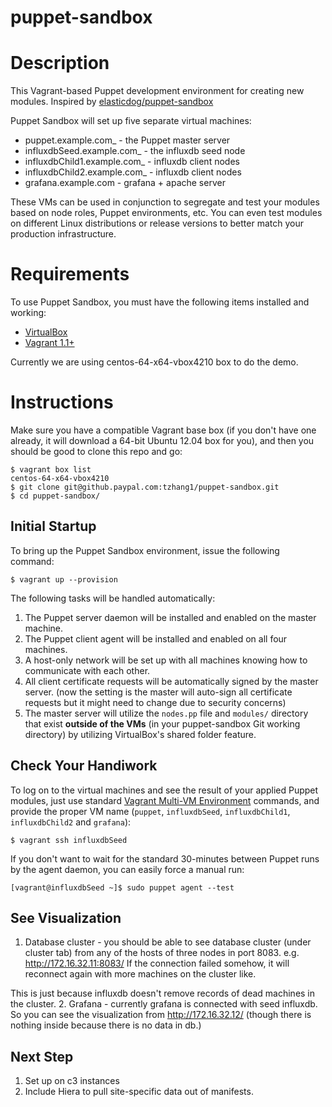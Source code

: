 puppet-sandbox
==============

Description
===========

This Vagrant-based Puppet development environment for creating new modules. 
Inspired by [elasticdog/puppet-sandbox](https://github.com/elasticdog/puppet-sandbox)

Puppet Sandbox will set up five separate virtual machines:

* puppet.example.com_ - the Puppet master server
* influxdbSeed.example.com_ - the influxdb seed node
* influxdbChild1.example.com_ - influxdb client nodes
* influxdbChild2.example.com_ - influxdb client nodes
* grafana.example.com - grafana + apache server

These VMs can be used in conjunction to segregate and test your modules
based on node roles, Puppet environments, etc. You can even test modules
on different Linux distributions or release versions to better match your
production infrastructure.


Requirements
============

To use Puppet Sandbox, you must have the following items installed and working:

* [VirtualBox](https://www.virtualbox.org/)
* [Vagrant 1.1+](http://vagrantup.com/)

Currently we are using centos-64-x64-vbox4210 box to do the demo.

Instructions
============

Make sure you have a compatible Vagrant base box (if you don't have one
already, it will download a 64-bit Ubuntu 12.04 box for you), and then you
should be good to clone this repo and go:

    $ vagrant box list
    centos-64-x64-vbox4210
    $ git clone git@github.paypal.com:tzhang1/puppet-sandbox.git
    $ cd puppet-sandbox/

Initial Startup
---------------

To bring up the Puppet Sandbox environment, issue the following command:

    $ vagrant up --provision

The following tasks will be handled automatically:

1. The Puppet server daemon will be installed and enabled on the master machine.
2. The Puppet client agent will be installed and enabled on all four machines.
3. A host-only network will be set up with all machines knowing how to communicate with each other.
4. All client certificate requests will be automatically signed by the master server. (now the setting is the master will auto-sign all certificate requests but it might need to change due to security concerns)
5. The master server will utilize the `nodes.pp` file and `modules/` directory that exist **outside of the VMs** (in your puppet-sandbox Git working directory) by utilizing VirtualBox's shared folder feature.


Check Your Handiwork
--------------------

To log on to the virtual machines and see the result of your applied Puppet
modules, just use standard [Vagrant Multi-VM
Environment](http://vagrantup.com/docs/multivm.html) commands, and provide the
proper VM name (`puppet`, `influxdbSeed`, `influxdbChild1`, `influxdbChild2` and `grafana`):

    $ vagrant ssh influxdbSeed

If you don't want to wait for the standard 30-minutes between Puppet runs by the agent daemon, you can easily force a manual run:

    [vagrant@influxdbSeed ~]$ sudo puppet agent --test

See Visualization
--------------------

1. Database cluster - you should be able to see database cluster (under cluster tab) from any of the hosts of three nodes in port 8083. 
  e.g. http://172.16.32.11:8083/ 
  If the connection failed somehow, it will reconnect again with more machines on the cluster like.

  This is just because influxdb doesn't remove records of dead machines in the cluster.
2. Grafana - currently grafana is connected with seed influxdb. So you can see the visualization from http://172.16.32.12/ (though there is nothing inside because there is no data in db.)

Next Step
--------------------
1. Set up on c3 instances
2. Include Hiera to pull site-specific data out of manifests.






